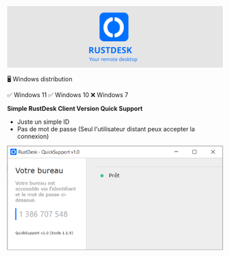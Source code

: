 <p align="center">
  <img src="logo-header.svg" alt="RustDesk - Your remote desktop"><br>
</p>
🖥️ Windows distribution 

✅ Windows 11 ✅ Windows 10   ❌ Windows 7

<b>Simple RustDesk Client Version Quick Support</b>

- Juste un simple ID
- Pas de mot de passe (Seul l'utilisateur distant peux accepter la connexion)

<img src="screen.png">
